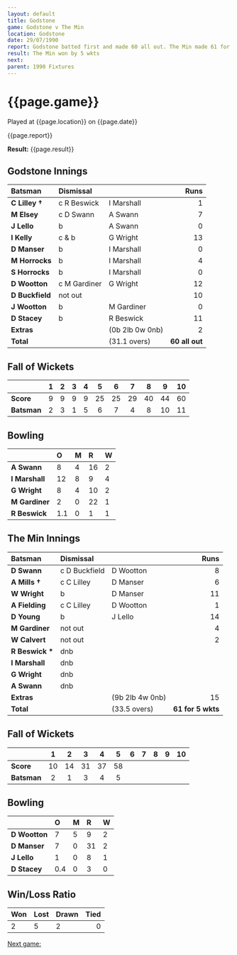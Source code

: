 ```yaml
---
layout: default
title: Godstone
game: Godstone v The Min
location: Godstone
date: 29/07/1990
report: Godstone batted first and made 60 all out. The Min made 61 for 5 wkts in reply
result: The Min won by 5 wkts
next: 
parent: 1990 Fixtures
---
```


# {{page.game}}

Played at {{page.location}} on {{page.date}}

{{page.report}}

**Result:** {{page.result}}

## Godstone Innings

| Batsman | Dismissal |  | Runs |
|:---|:---|---|---:|
| **C Lilley &#8224;** | c R Beswick | I Marshall | 1 | 
| **M Elsey** | c D Swann | A Swann | 7 | 
| **J Lello** | b | A Swann | 0 | 
| **I Kelly** | c & b | G Wright | 13 | 
| **D Manser** | b | I Marshall | 0 | 
| **M Horrocks** | b | I Marshall | 4 |
| **S Horrocks** | b | I Marshall | 0 | 
| **D Wootton** | c M Gardiner | G Wright | 12 |
| **D Buckfield** | not out |  | 10 | 
| **J Wootton** | b | M Gardiner | 0 | 
| **D Stacey** | b | R Beswick | 11 |
| **Extras** | | (0b 2lb 0w 0nb) | 2 | 
| **Total** | | (31.1 overs) | **60 all out** | 

## Fall of Wickets

| | 1 | 2 | 3 | 4 | 5 | 6 | 7 | 8 | 9 | 10 |
|---|:---:|:---:|:---:|:---:|:---:|:---:|:---:|:---:|:---:|:---:|
| **Score** | 9 | 9 | 9 | 9 | 25 | 25 | 29 | 40 | 44 | 60 |
| **Batsman** | 2 | 3 | 1 | 5 | 6 | 7 | 4 | 8 | 10 | 11 |

## Bowling

| | O | M | R | W |
|---|:---|:---|:---|:---|
| **A Swann** | 8 | 4 | 16 | 2 | 
| **I Marshall** | 12 | 8 | 9 | 4 | 
| **G Wright** | 8 | 4 | 10 | 2 | 
| **M Gardiner** | 2 | 0 | 22 | 1 | 
| **R Beswick** | 1.1 | 0 | 1 | 1 |

## The Min Innings

| Batsman | Dismissal |  | Runs |
|:---|:---|---|---:|
| **D Swann** | c D Buckfield | D Wootton | 8 | 
| **A Mills &#8224;** | c C Lilley | D Manser | 6 | 
| **W Wright** | b | D Manser | 11 | 
| **A Fielding** | c C Lilley | D Wootton | 1 | 
| **D Young** | b | J Lello | 14 | 
| **M Gardiner** | not out |  | 4 | 
| **W Calvert** | not out |  | 2 | 
| **R Beswick &#42;** | dnb |  |  | 
| **I Marshall** | dnb |  |  | 
| **G Wright** | dnb |  |  | 
| **A Swann** | dnb |  |  | 
| **Extras** | | (9b 2lb 4w 0nb) | 15 | 
| **Total** | | (33.5 overs) | **61 for 5 wkts** | 

## Fall of Wickets

| | 1 | 2 | 3 | 4 | 5 | 6 | 7 | 8 | 9 | 10 |
|---|:---:|:---:|:---:|:---:|:---:|:---:|:---:|:---:|:---:|:---:|
| **Score** | 10 | 14 | 31 | 37 | 58 |  |  |  |  |  | 
| **Batsman** | 2 | 1 | 3 | 4 | 5 |  |  |  |  |  | 

## Bowling

| | O | M | R | W |
|---|:---|:---|:---|:---|
| **D Wootton** | 7 | 5 | 9 | 2 | 
| **D Manser** | 7 | 0 | 31 | 2 | 
| **J Lello** | 1 | 0 | 8 | 1 | 
| **D Stacey** | 0.4 | 0 | 3 | 0 | 

## Win/Loss Ratio

| Won | Lost | Drawn | Tied |
|:---|:---|:---|---:|
| 2 | 5 | 2 | 0 |

[Next game:]({{page.next}})